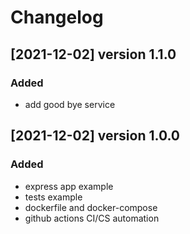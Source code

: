 # Changelog

## [2021-12-02] version 1.1.0

### Added

- add good bye service
## [2021-12-02] version 1.0.0

### Added

- express app example
- tests example
- dockerfile and docker-compose
- github actions CI/CS automation
